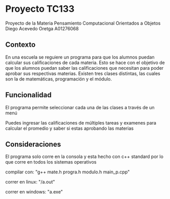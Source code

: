 # Proyecto TC133

Proyecto de la Materia Pensamiento Computacional Orientados a Objetos
Diego Acevedo Oretga
A01276068

## Contexto

En una escuela se reguiere un programa para que los alumnos puedan calcular sus calificaciones de cada materia. Esto se hace con el objetivo de que los alumnos puedan saber las calificaciones que necesitan para poder aprobar sus respectivas materias. Existen tres clases distintas, las cuales son la de matemáticas, programación y el módulo.

## Funcionalidad

El programa permite seleccionar cada una de las clases a través de un menú

Puedes ingresar las calificaciones de múltiples tareas y examenes para calcular el promedio y saber si estas aprobando las materias

## Consideraciones

El programa solo corre en la consola y esta hecho con c++ standard por lo que corre en todos los sistemas operativos

compilar con: "g++ mate.h progra.h modulo.h main_p.cpp"

correr en linux: "/a.out"

correr en windows: "a.exe"
